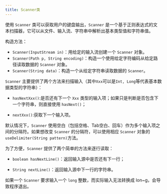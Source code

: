 ```yaml
---
title: Scanner类
---
```


使用 `Scanner` 类可以获取用户的键盘输出，`Scanner` 是一个基于正则表达式的文本扫描器，它可以从文件、输入流、字符串中解析出基本类型值和字符串值。

构造方法：

- `Scanner(InputStream in)`：用给定的输入流创建一个 `Scanner` 对象。
- `Scanner(Path p, String encoding)`：构造一个使用给定字符编码从给定路径读取数据的 `Scanner` 对象。
- `Scanner(String data)`：构造一个从给定字符串读取数据的 `Scanner`。

`Scanner` 主要提供了两个方法来扫描输入（其中`Xxx`可以是`Int, Long`等代表基本数据类型的字符串）：

- `hasNextXxx()`:是否还有下一个 `Xxx` 类型的输入项；如果只是判断是否包含下一个字符串，则直接使用 `hasNext()`；

- `nextXxx()`:获取下一个输入项。

默认情况下，`Scanner` 使用空白（包括空格、Tab空白、回车）作为多个输入项之间的分隔符。如果想改变 `Scanner` 的分隔符，可以使用相应 `Scanner` 对象的`useDelimiter(String pattern)`方法。

为了方便，`Scanner` 提供了两个简单的方法来逐行读取：

- `boolean hasNextLine()`：返回输入源中是否还有下一行；

- `String nextLine()`：返回输入源中下一行的字符串。

如果一个 `Scanner` 要求输入一个 `long` 整数，而实际输入无法转换成 lon~g，会导致程序退出。

